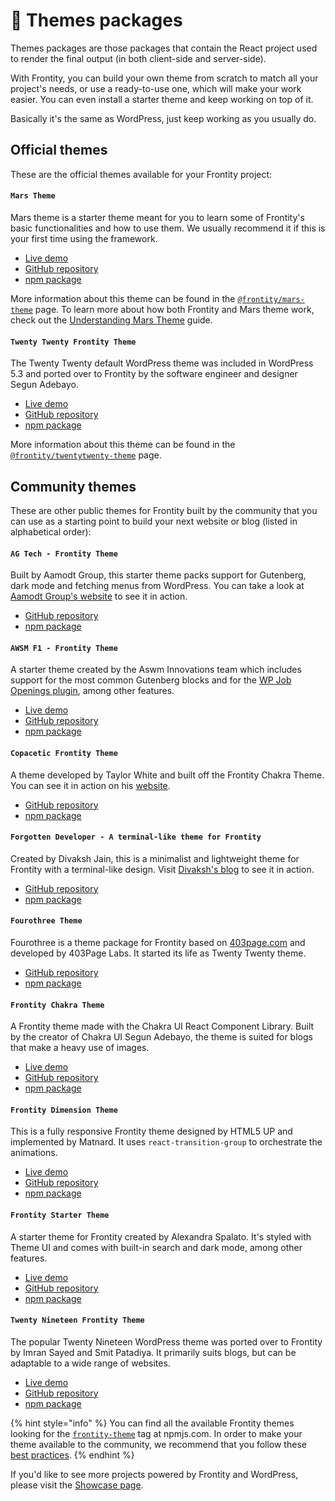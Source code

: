 # 🎨 Themes packages

Themes packages are those packages that contain the React project used to render the final output (in both client-side and server-side).

With Frontity, you can build your own theme from scratch to match all your project's needs, or use a ready-to-use one, which will make your work easier. You can even install a starter theme and keep working on top of it.

Basically it's the same as WordPress, just keep working as you usually do.

## Official themes

These are the official themes available for your Frontity project:

#### `Mars Theme`

Mars theme is a starter theme meant for you to learn some of Frontity's basic functionalities and how to use them. We usually recommend it if this is your first time using the framework.

- [Live demo](https://mars.frontity.org/)
- [GitHub repository](https://github.com/frontity/frontity/tree/dev/packages/mars-theme)
- [npm package](https://www.npmjs.com/package/@frontity/mars-theme)

More information about this theme can be found in the [`@frontity/mars-theme`](frontity-mars-theme.md) page. To learn more about how both Frontity and Mars theme work, check out the [Understanding Mars Theme](https://docs.frontity.org/guides/understanding-mars-theme-1) guide.

#### `Twenty Twenty Frontity Theme`

The Twenty Twenty default WordPress theme was included in WordPress 5.3 and ported over to Frontity by the software engineer and designer Segun Adebayo.

- [Live demo](https://twentytwenty.frontity.org/)
- [GitHub repository](https://github.com/frontity/frontity/tree/dev/packages/twentytwenty-theme)
- [npm package](https://www.npmjs.com/package/@frontity/twentytwenty-theme)

More information about this theme can be found in the [`@frontity/twentytwenty-theme`](frontity-twentytwenty-theme.md) page.

## Community themes

These are other public themes for Frontity built by the community that you can use as a starting point to build your next website or blog (listed in alphabetical order):

#### `AG Tech - Frontity Theme`

Built by Aamodt Group, this starter theme packs support for Gutenberg, dark mode and fetching menus from WordPress. You can take a look at [Aamodt Group's website](https://aamodtgroup.com/) to see it in action.

- [GitHub repository](https://github.com/aamodtgroup/aamodtgroup)
- [npm package](https://www.npmjs.com/package/@aamodtgroup/agtech)


#### `AWSM F1 - Frontity Theme`

A starter theme created by the Aswm Innovations team which includes support for the most common Gutenberg blocks and for the [WP Job Openings plugin](https://github.com/awsmin/frontity-wp-job-openings#readme), among other features.

- [Live demo](https://awsm-theme.vercel.app/)
- [GitHub repository](https://github.com/awsmin/f1)
- [npm package](https://www.npmjs.com/package/@awsmin/f1)

#### `Copacetic Frontity Theme`

A theme developed by Taylor White and built off the Frontity Chakra Theme. You can see it in action on his [website](https://taylorchasewhite.com/).

- [GitHub repository](https://github.com/taylorchasewhite/tcw-frontity/)
- [npm package](https://www.npmjs.com/package/@taylorwhite/copacetic-frontity-theme)

#### `Forgotten Developer - A terminal-like theme for Frontity`

Created by Divaksh Jain, this is a minimalist and lightweight theme for Frontity with a terminal-like design. Visit [Divaksh's blog](https://divaksh.com/) to see it in action.

- [GitHub repository](https://github.com/Divaksh/forgotten-developer)
- [npm package](https://www.npmjs.com/package/forgotten-developer)

#### `Fourothree Theme` 

Fourothree is a theme package for Frontity based on [403page.com](https://403page.com/) and developed by 403Page Labs. It started its life as Twenty Twenty theme.

- [GitHub repository](https://github.com/403pagelabs/fourothree-theme)
- [npm package](https://www.npmjs.com/package/@fourothreepage/fourothree-theme)

#### `Frontity Chakra Theme`

A Frontity theme made with the Chakra UI React Component Library. Built by the creator of Chakra UI Segun Adebayo, the theme is suited for blogs that make a heavy use of images.

- [Live demo](https://frontity-chakra.vercel.app/)
- [GitHub repository](https://github.com/chakra-ui/frontity-chakra-ui-theme)
- [npm package](https://www.npmjs.com/package/frontity-chakra-theme)

#### `Frontity Dimension Theme`

This is a fully responsive Frontity theme designed by HTML5 UP and implemented by Matnard. It uses `react-transition-group` to orchestrate the animations.

- [Live demo](https://dimension-matnard.vercel.app/)
- [GitHub repository](https://github.com/Matnard/frontity-dimension-theme)
- [npm package](https://www.npmjs.com/package/@matnard/dimension-theme)

#### `Frontity Starter Theme`

A starter theme for Frontity created by Alexandra Spalato. It's styled with Theme UI and comes with built-in search and dark mode, among other features.

- [Live demo](https://frontity-starter-theme.alexadark.vercel.app/)
- [GitHub repository](https://github.com/alexadark/frontity-starter-theme)
- [npm package](https://www.npmjs.com/package/frontity-starter-theme)


#### `Twenty Nineteen Frontity Theme`

The popular Twenty Nineteen WordPress theme was ported over to Frontity by Imran Sayed and Smit Patadiya. It primarily suits blogs, but can be adaptable to a wide range of websites.

- [Live demo](https://twentynineteen.frontity.org/)
- [GitHub repository](https://github.com/imranhsayed/frontity-twentynineteen)
- [npm package](https://www.npmjs.com/package/@frontity/twentynineteen-theme)

{% hint style="info" %}
You can find all the available Frontity themes looking for the [`frontity-theme`](https://www.npmjs.com/search?q=keywords:frontity-theme) tag at npmjs.com. In order to make your theme available to the community, we recommend that you follow these [best practices](https://docs.frontity.org/guides/how-to-share-a-frontity-project).
{% endhint %}

If you'd like to see more projects powered by Frontity and WordPress, please visit the [Showcase page](https://frontity.org/showcase/).
